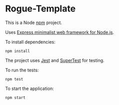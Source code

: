 # Rogue-Template

This is a Node [npm](https://www.npmjs.com/) project.

Uses [Express minimalist web framework for Node.js](http://expressjs.com/).

To install dependencies:

    npm install

The project uses [Jest](https://jestjs.io/) and [SuperTest](https://github.com/ladjs/supertest) for testing.

To run the tests:

    npm test

To start the application:

    npm start
